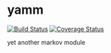 # yamm

[![Build Status](https://travis-ci.org/inkeye/yamm.svg?branch=master)](https://travis-ci.org/inkeye/yamm)
[![Coverage Status](https://coveralls.io/repos/github/inkeye/yamm/badge.svg?branch=master)](https://coveralls.io/github/inkeye/yamm?branch=master)

yet another markov module
